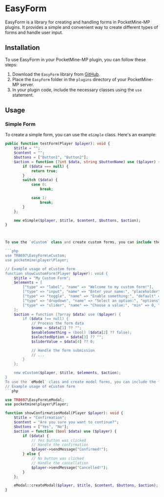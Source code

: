# EasyForm

EasyForm is a library for creating and handling forms in PocketMine-MP plugins. It provides a simple and convenient way to create different types of forms and handle user input.

## Installation

To use EasyForm in your PocketMine-MP plugin, you can follow these steps:

1. Download the `EasyForm` library from [GitHub](https://github.com/TR8697/EasyForms).
2. Place the `EasyForm` folder in the `plugins` directory of your PocketMine-MP server.
3. In your plugin code, include the necessary classes using the `use` statement.

## Usage

### Simple Form

To create a simple form, you can use the `eSimple` class. Here's an example:

```php
public function testForm(Player $player): void {
    $title = "";
    $content = "";
    $buttons = ["Button1", "Button2"];
    $action = function (?int $data, string $buttonName) use ($player) {
        if ($data === null) {
            return true;
        }
        switch ($data) {
            case 0:
                break;

            case 1:
                break;
        }
    };

    new eSimple($player, $title, $content, $buttons, $action);
}



To use the `eCustom` class and create custom forms, you can include the following code in your project:

```php
use TR8697\EasyForm\eCustom;
use pocketmine\player\Player;

// Example usage of eCustom form
function showCustomForm(Player $player): void {
    $title = "My Custom Form";
    $elements = [
        ["type" => "label", "name" => "Welcome to my custom form!"],
        ["type" => "input", "name" => "Enter your name:", "placeholder" => "Player name"],
        ["type" => "toggle", "name" => "Enable something:", "default" => true],
        ["type" => "dropdown", "name" => "Select an option:", "options" => ["Option 1", "Option 2", "Option 3"], "default" => 0],
        ["type" => "slider", "name" => "Choose a value:", "min" => 0, "max" => 10, "default" => 5],
    ];
    $action = function (?array $data) use ($player) {
        if ($data !== null) {
            // Process the form data
            $name = $data[1] ?? "";
            $enableSomething = (bool) ($data[2] ?? false);
            $selectedOption = $data[3] ?? "";
            $sliderValue = $data[4] ?? 0;

            // Handle the form submission
            // ...
        }
    };

    new eCustom($player, $title, $elements, $action);
}
To use the `eModel` class and create model forms, you can include the following code in your project:
// Example usage of eCustom form
```php

use TR8697\EasyForm\eModal;
use pocketmine\player\Player;

function showConfirmationModal(Player $player): void {
    $title = "Confirmation";
    $content = "Are you sure you want to continue?";
    $buttons = ["Yes", "No"];
    $action = function (bool $data) use ($player) {
        if ($data) {
            // Yes button was clicked
            // Handle the confirmation
            $player->sendMessage("Confirmed!");
        } else {
            // No button was clicked
            // Handle the cancellation
            $player->sendMessage("Cancelled!");
        }
    };

    eModal::createModal($player, $title, $content, $buttons, $action);
}
